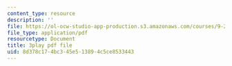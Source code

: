 ```yaml
---
content_type: resource
description: ''
file: https://ol-ocw-studio-app-production.s3.amazonaws.com/courses/9-20-animal-behavior-fall-2013/8d378c174bc345e513894c5ce8533443_472242.pdf
file_type: application/pdf
resourcetype: Document
title: 3play pdf file
uid: 8d378c17-4bc3-45e5-1389-4c5ce8533443
---
```

